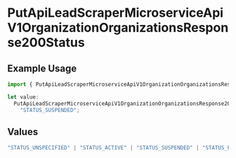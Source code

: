 # PutApiLeadScraperMicroserviceApiV1OrganizationOrganizationsResponse200Status

## Example Usage

```typescript
import { PutApiLeadScraperMicroserviceApiV1OrganizationOrganizationsResponse200Status } from "oppulence-backend-sdk/models/operations";

let value:
  PutApiLeadScraperMicroserviceApiV1OrganizationOrganizationsResponse200Status =
    "STATUS_SUSPENDED";
```

## Values

```typescript
"STATUS_UNSPECIFIED" | "STATUS_ACTIVE" | "STATUS_SUSPENDED" | "STATUS_PENDING_VERIFICATION" | "STATUS_REVOKED" | "STATUS_EXPIRED" | "STATUS_RATE_LIMITED" | "STATUS_PENDING_REVIEW" | "STATUS_DEPRECATED" | "STATUS_MAINTENANCE"
```